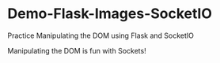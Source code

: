 # Demo-Flask-Images-SocketIO
Practice Manipulating the DOM using Flask and SocketIO

Manipulating the DOM is fun with Sockets!
